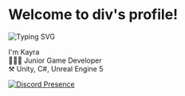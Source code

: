 
# Welcome to div's profile!

![Typing SVG](https://readme-typing-svg.herokuapp.com?color=F75C7E&lines=Junior+game+developer)

I'm Kayra <br /> 👨🏻‍💻 Junior Game Developer <br /> ⚒️ Unity, C#, Unreal Engine 5

[![Discord Presence](https://lanyard.cnrad.dev/api/737222461619175465)](https://discord.com/users/737222461619175465)

